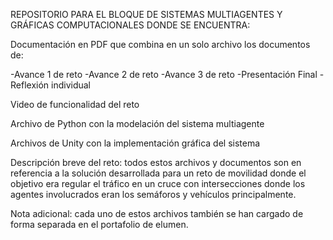 REPOSITORIO PARA EL BLOQUE DE SISTEMAS MULTIAGENTES Y GRÁFICAS COMPUTACIONALES DONDE SE ENCUENTRA:

Documentación en PDF que combina en un solo archivo los documentos de:

-Avance 1 de reto
-Avance 2 de reto
-Avance 3 de reto
-Presentación Final
-Reflexión individual

Video de funcionalidad del reto

Archivo de Python con la modelación del sistema multiagente

Archivos de Unity con la implementación gráfica del sistema

Descripción breve del reto: todos estos archivos y documentos son en referencia a la solución desarrollada para un reto de movilidad 
donde el objetivo era regular el tráfico en un cruce con intersecciones donde los agentes involucrados eran los semáforos y vehículos
principalmente.

Nota adicional: cada uno de estos archivos también se han cargado de forma separada en el portafolio de elumen.
